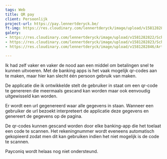 ```yaml
---
tags: Web
title: QR pay
client: Persoonlijk
project-url: https://pay.lennertderyck.be/
ft-img: https://res.cloudinary.com/lennertderyck/image/upload/v1581282823/Schermafbeelding_2019-12-25_om_17.55.21_zqlz74.png
galery:
- https://res.cloudinary.com/lennertderyck/image/upload/v1581282822/Schermafbeelding_2019-12-25_om_18.15.18_filvqr.png
- https://res.cloudinary.com/lennertderyck/image/upload/v1581282823/Schermafbeelding_2019-12-25_om_18.15.27_ww4fty.png
- https://res.cloudinary.com/lennertderyck/image/upload/v1581282846/Artboard_1_ht9bmi.png

---
```

Ik had zelf vaker en vaker de nood aan een middel om betalingen snel te kunnen uitvoeren. Met de banking apps is het vaak mogelijk qr-codes aan te maken, maar hier kan slecht één persoon gebruik van maken.

De applicatie die ik ontwikkelde stelt de gebruiker in staat om een qr-code te genereren die meermaals gescand kan worden maar ook eenvoudig uitgewisseld kan worden.

Er wordt een url gegenereerd waar alle gegevens in staan. Wanneer een gebruiker de url bezoekt interpreteert de applicatie deze gegevens en genereert de gegevens op de pagina.

De qr-codes kunnen gescand worden door elke banking-app die het toelaat een code te scannen. Het rekeningnummer wordt eveneens automatisch gekopieerd zodat men dit kan gebruiken indien het niet mogelijk is de code te scannen.

Payconiq wordt helaas nog niet ondersteund.